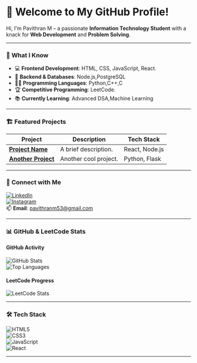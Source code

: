 # 👋 Welcome to My GitHub Profile!  

Hi, I'm Pavithran M – a passionate **Information Technology Student** with a knack for **Web Development** and **Problem Solving**.

---

### 🌟 **What I Know**  
- 💻 **Frontend Development**: HTML, CSS, JavaScript, React.  
- 🚀 **Backend & Databases**: Node.js,PostgreSQL
- 🧑‍💻 **Programming Languages**: Python,C++,C
- 🏆 **Competitive Programming**: LeetCode.  
- 📚 **Currently Learning**: Advanced DSA,Machine Learning  

---

### 🏗️ **Featured Projects**  
| Project | Description | Tech Stack |  
|---------|-------------|------------|  
| **[Project Name](link)** | A brief description. | React, Node.js |  
| **[Another Project](link)** | Another cool project. | Python, Flask |  

---

### 🔗 **Connect with Me**  
[![LinkedIn](https://img.shields.io/badge/LinkedIn-Connect-blue?style=flat&logo=linkedin)](Linkedin:www.linkedin.com/in/pavithran-m-824bb82a8)  
[![Instagram](https://img.shields.io/badge/Instagram-Follow-pink?style=flat&logo=instagram)](https://www.instagram.com/pavithran_m06/)  
📫 **Email**: [pavithranm53@gmail.com](mailto:pavithranm53@gmail.com)  

---

### 📊 **GitHub & LeetCode Stats**  

#### **GitHub Activity**  
![GitHub Stats](https://github-readme-stats.vercel.app/api?username=Pavithran2006&show_icons=true&theme=radical)  
![Top Languages](https://github-readme-stats.vercel.app/api/top-langs/?username=Pavithran2006&layout=compact&theme=radical)  

#### **LeetCode Progress**  
![LeetCode Stats](https://leetcode.card.workers.dev/?username=Pavithran1403&theme=dark&font=baloo)  

---

### 🛠️ **Tech Stack**  
![HTML5](https://img.shields.io/badge/HTML5-E34F26?style=flat&logo=html5&logoColor=white)  
![CSS3](https://img.shields.io/badge/CSS3-1572B6?style=flat&logo=css3&logoColor=white)  
![JavaScript](https://img.shields.io/badge/JavaScript-F7DF1E?style=flat&logo=javascript&logoColor=black)  
![React](https://img.shields.io/badge/React-61DAFB?style=flat&logo=react&logoColor=black)  

---
